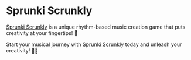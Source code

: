 # Sprunki Scrunkly

[Sprunki Scrunkly](https://scrunkly.fun/) is a unique rhythm-based music creation game that puts creativity at your fingertips! 🎵

Start your musical journey with [Sprunki Scrunkly](https://scrunkly.fun/) today and unleash your creativity! 🎵✨



